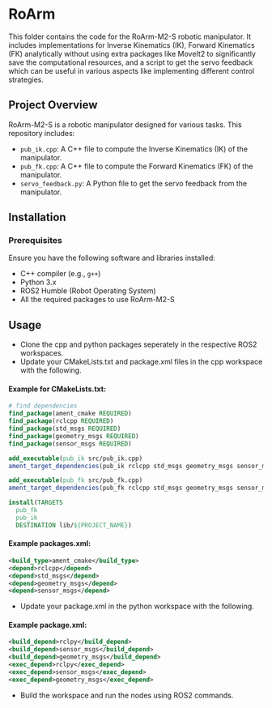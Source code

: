 # RoArm

This folder contains the code for the RoArm-M2-S robotic manipulator. It includes implementations for Inverse Kinematics (IK), Forward Kinematics (FK) analytically without using extra packages like MoveIt2 to significantly save the computational resources, and a script to get the servo feedback which can be useful in various aspects like implementing different control strategies.

## Project Overview

RoArm-M2-S is a robotic manipulator designed for various tasks. This repository includes:
- `pub_ik.cpp`: A C++ file to compute the Inverse Kinematics (IK) of the manipulator.
- `pub_fk.cpp`: A C++ file to compute the Forward Kinematics (FK) of the manipulator.
- `servo_feedback.py`: A Python file to get the servo feedback from the manipulator.

## Installation

### Prerequisites

Ensure you have the following software and libraries installed:
- C++ compiler (e.g., `g++`)
- Python 3.x
- ROS2 Humble (Robot Operating System)
- All the required packages to use RoArm-M2-S

## Usage 

- Clone the cpp and python packages seperately in the respective ROS2 workspaces. 
- Update your CMakeLists.txt and package.xml files in the cpp workspace with the following.

#### Example for CMakeLists.txt:
```cmake
# find dependencies
find_package(ament_cmake REQUIRED)
find_package(rclcpp REQUIRED)
find_package(std_msgs REQUIRED)
find_package(geometry_msgs REQUIRED)
find_package(sensor_msgs REQUIRED)
```
```cmake
add_executable(pub_ik src/pub_ik.cpp)
ament_target_dependencies(pub_ik rclcpp std_msgs geometry_msgs sensor_msgs)

add_executable(pub_fk src/pub_fk.cpp)
ament_target_dependencies(pub_fk rclcpp std_msgs geometry_msgs sensor_msgs)

install(TARGETS
  pub_fk
  pub_ik
  DESTINATION lib/${PROJECT_NAME})
```
#### Example packages.xml:
```xml
<build_type>ament_cmake</build_type>
<depend>rclcpp</depend>
<depend>std_msgs</depend>
<depend>geometry_msgs</depend>
<depend>sensor_msgs</depend>
```

- Update your package.xml in the python workspace with the following. 
#### Example package.xml:
```xml 
<build_depend>rclpy</build_depend>
<build_depend>sensor_msgs</build_depend>
<build_depend>geometry_msgs</build_depend>
<exec_depend>rclpy</exec_depend>
<exec_depend>sensor_msgs</exec_depend>
<exec_depend>geometry_msgs</exec_depend>
```
- Build the workspace and run the nodes using ROS2 commands. 

